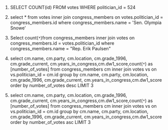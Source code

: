 <!-- Release 1  -->

<!-- 1. Hitung jumlah vote untuk Sen. Olympia Snowe yang memiliki id 524. -->
1. SELECT COUNT(id) FROM votes WHERE politician_id = 524

<!-- 2. Sekarang lakukan JOIN tanpa menggunakan id `524`. Query kedua tabel votes dan congress_members. -->
2. select * from votes inner join congress_members on votes.politician_id = congress_members.id
  where congress_members.name = 'Sen. Olympia Snowe'

<!-- 3. Sekarang gimana dengan representative Erik Paulsen? Berapa banyak vote yang dia dapatkan? -->
3. Select count(`*`)from congress_members inner join votes on congress_members.id = votes.politician_id where congress_members.name = "Rep. Erik Paulsen"

<!-- 4. Buatlah daftar peserta Congress yang mendapatkan vote terbanyak. Jangan sertakan field `created_at` dan `updated_at`. -->
4. select cm.name, cm.party, cm.location, cm.grade_1996, cm.grade_current, cm.years_in_congress,cm.dw1_score,count(`*`) as [number_of_votes] from congress_members cm
inner join votes vs on vs.politician_id = cm.id
group by cm.name, cm.party, cm.location, cm.grade_1996, cm.grade_current, cm.years_in_congress,cm.dw1_score
order by number_of_votes desc LIMIT 3

<!-- 5. Sekarang buatlah sebuah daftar semua anggota Congress yang setidaknya mendapatkan beberapa vote dalam urutan dari yang paling sedikit. Dan juga jangan sertakan field-field yang memiliki tipe date. -->

5. select cm.name, cm.party, cm.location, cm.grade_1996, cm.grade_current, cm.years_in_congress,cm.dw1_score,count(`*`) as [number_of_votes] from congress_members cm
inner join votes vs on vs.politician_id = cm.id
group by cm.name, cm.party, cm.location, cm.grade_1996, cm.grade_current, cm.years_in_congress,cm.dw1_score
order by number_of_votes asc LIMIT 3

<!-- Release 2  -->

<!-- 1. Siapa anggota Congress yang mendapatkan vote terbanyak? List nama mereka dan jumlah vote-nya. Siapa saja yang memilih politisi tersebut? List nama mereka, dan jenis kelamin mereka. -->

<!-- 2. Berapa banyak vote yang diterima anggota Congress yang memiliki grade di bawah 9 (gunakan field `grade_current`)? Ambil nama, lokasi, grade_current dan jumlah vote. -->

<!-- 3. Apa saja 10 negara bagian yang memiliki voters terbanyak? List semua orang yang melakukan vote di negara bagian yang paling populer. (Akan menjadi daftar yang panjang, kamu bisa gunakan hasil dari query pertama untuk menyederhanakan query berikut ini.) -->

<!-- 4. List orang-orang yang vote lebih dari dua kali. Harusnya mereka hanya bisa vote untuk posisi Senator dan satu lagi untuk wakil. Wow, kita dapat si tukang curang! Segera laporkan ke KPK!! -->

<!-- 5. Apakah ada orang yang melakukan vote kepada politisi yang sama dua kali? Siapa namanya dan siapa nama politisinya? -->
